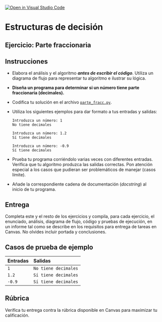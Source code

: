 [![Open in Visual Studio Code](https://classroom.github.com/assets/open-in-vscode-718a45dd9cf7e7f842a935f5ebbe5719a5e09af4491e668f4dbf3b35d5cca122.svg)](https://classroom.github.com/online_ide?assignment_repo_id=12441307&assignment_repo_type=AssignmentRepo)
# Estructuras de decisión
## Ejercicio: Parte fraccionaria

## Instrucciones
- Elabora el análisis y el algoritmo ***antes de escribir el código***. Utiliza un diagrama de flujo para representar tu algoritmo e ilustrar su lógica.

- **Diseña un programa para determinar si un número tiene parte fraccionaria (decimales).**

- Codifica tu solución en el archivo [`parte_fracc.py`](/parte_fracc.py).
   
- Utiliza los siguientes ejemplos para dar formato a tus entradas y salidas:
  ```
  Introduzca un número: 1
  No tiene decimales
  
  Introduzca un número: 1.2
  Sí tiene decimales
  
  Introduzca un número: -0.9
  Sí tiene decimales
  ```
  
- Prueba tu programa corriéndolo varias veces con diferentes entradas. Verifica que tu algoritmo produzca las salidas correctas. Pon atención especial a los casos que pudieran ser problemáticos de manejar (casos límite).

- Añade la correspondiente cadena de documentación (*docstring*) al inicio de tu programa.

## Entrega
Completa este y el resto de los ejercicios y compila, para cada ejercicio, el enunciado, análisis, diagrama de flujo, código y pruebas de ejecución, en un informe tal como se describe en los requisitos para entrega de tareas en Canvas. No olvides incluir portada y conclusiones.

## Casos de prueba de ejemplo
| Entradas | Salidas |
|:---------|:--------|
| `1`  | `No tiene decimales` |
| `1.2` | `Sí tiene decimales` |
| `-0.9`  | `Sí tiene decimales` |

## Rúbrica
Verifica tu entrega contra la rúbrica disponible en Canvas para maximizar tu calificación.
